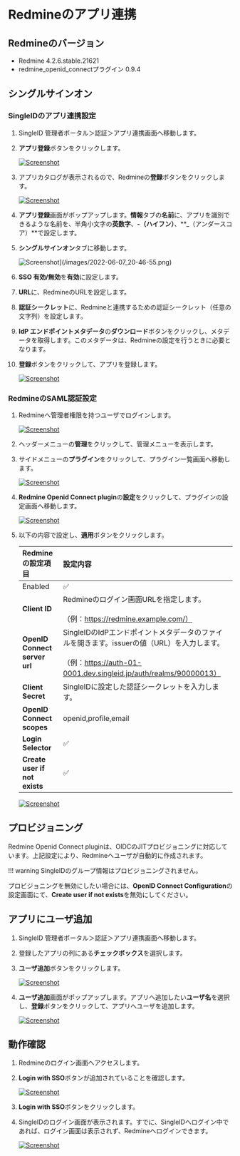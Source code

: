 # Redmineのアプリ連携
## Redmineのバージョン
* Redmine 4.2.6.stable.21621
* redmine_openid_connectプラグイン 0.9.4

## シングルサインオン
### SingleIDのアプリ連携設定
1. SingleID 管理者ポータル＞認証＞アプリ連携画面へ移動します。
2. **アプリ登録**ボタンをクリックします。
    
    [![Screenshot](/images/image-1.png)](/images/image-1.png)

3. アプリカタログが表示されるので、Redmineの**登録**ボタンをクリックします。
    
    [![Screenshot](/images/2022-06-07_20-45-11.png)](/images/2022-06-07_20-45-11.png)

4. **アプリ登録**画面がポップアップします。**情報**タブの**名前**に、アプリを識別できるような名前を、半角小文字の**英数字**、**-（ハイフン）**、**_（アンダースコア）**で設定します。
5. **シングルサインオン**タブに移動します。
    
    ![Screenshot](/images/2022-06-07_20-46-55.png)](/images/2022-06-07_20-46-55.png)

6. **SSO 有効/無効**を**有効**に設定します。
7. **URL**に、RedmineのURLを設定します。
8. **認証シークレット**に、Redmineと連携するための認証シークレット（任意の文字列）を設定します。
9. **IdP エンドポイントメタデータ**の**ダウンロード**ボタンをクリックし、メタデータを取得します。このメタデータは、Redmineの設定を行うときに必要となります。
10. **登録**ボタンをクリックして、アプリを登録します。
    
    [![Screenshot](/images/2022-06-07_20-48-48.png)](/images/2022-06-07_20-48-48.png)

### RedmineのSAML認証設定
1. Redmineへ管理者権限を持つユーザでログインします。
    
    [![Screenshot](/images/2022-06-07_21-10-11.png)](/images/2022-06-07_21-10-11.png)

2. ヘッダーメニューの**管理**をクリックして、管理メニューを表示します。
3. サイドメニューの**プラグイン**をクリックして、プラグイン一覧画面へ移動します。

    [![Screenshot](/images/2022-06-09_1-39-14.png)](/images/2022-06-09_1-39-14.png)

4. **Redmine Openid Connect plugin**の**設定**をクリックして、プラグインの設定画面へ移動します。
    
    [![Screenshot](/images/2022-06-09_1-41-15.png)](/images/2022-06-09_1-41-15.png)

5. 以下の内容で設定し、**適用**ボタンをクリックします。

    | **Redmineの設定項目** | **設定内容** |
    | :--- | :--- |
    | Enabled | ✅ |
    | **Client ID** | Redmineのログイン画面URLを指定します。<br><br>（例：https://redmine.example.com/） |
    | **OpenID Connect server url** | SingleIDのIdPエンドポイントメタデータのファイルを開きます。issuerの値（URL）を入力します。<br><br>（例：https://auth-01-0001.dev.singleid.jp/auth/realms/90000013） |
    | **Client Secret** | SingleIDに設定した認証シークレットを入力します。 |
    | **OpenID Connect scopes** | openid,profile,email |
    | **Login Selector** | ✅ |
    | **Create user if not exists** | ✅ |
    
    [![Screenshot](/images/2022-06-09_1-47-34.png)](/images/2022-06-09_1-47-34.png)

## プロビジョニング
Redmine Openid Connect pluginは、OIDCのJITプロビジョニングに対応しています。上記設定により、Redmineへユーザが自動的に作成されます。

!!! warning
    SingleIDのグループ情報はプロビジョニングされません。

プロビジョニングを無効にしたい場合には、**OpenID Connect Configuration**の設定画面にて、**Create user if not exists**を無効にしてください。

## アプリにユーザ追加
1. SingleID 管理者ポータル＞認証＞アプリ連携画面へ移動します。
2. 登録したアプリの列にある**チェックボックス**を選択します。
3. **ユーザ追加**ボタンをクリックします。
    
    [![Screenshot](/images/image-4.png)](/images/image-4.png)

4. **ユーザ追加**画面がポップアップします。アプリへ追加したい**ユーザ名**を選択し、**登録**ボタンをクリックして、アプリへユーザを追加します。
    
    [![Screenshot](/images/image-5.png)](/images/image-5.png)

## 動作確認
1. Redmineのログイン画面へアクセスします。
2. **Login with SSO**ボタンが追加されていることを確認します。
    
    [![Screenshot](/images/2022-06-09_2-17-19.png)](/images/2022-06-09_2-17-19.png)
    
3. **Login with SSO**ボタンをクリックします。
4. SingleIDのログイン画面が表示されます。すでに、SingleIDへログイン中であれば、ログイン画面は表示されず、Redmineへログインできます。
    
    [![Screenshot](/images/image-7-1024x462.png)](/images/image-7-1024x462.png)
